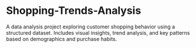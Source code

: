 # Shopping-Trends-Analysis
A data analysis project exploring customer shopping behavior using a structured dataset. Includes visual insights, trend analysis, and key patterns based on demographics and purchase habits.

